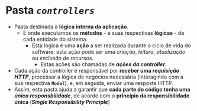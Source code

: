 # Pasta *`controllers`*
+ Pasta destinada à **lógica interna da aplicação**.
  - É onde executamos os **métodos** - e suas respectivas **lógicas** - de cada entidade do sistema.
    * Esta lógica é uma **ação** a ser realizada durante o ciclo de vida do software: esta ação pode ser uma *criação*, *leitura*, *atualização* ou *exclusão de recursos*.
      + Estas ações são chamadas de ***ações da controller***.
+ Cada ação da controller é responsável por **receber uma _requisição HTTP_**, processar a lógica de negócios necessária (interagindo com a sua respectiva **``Model``**), e, em seguida, enviar uma resposta HTTP.
+ Assim, esta pasta ajuda a garantir que **cada parte do código tenha uma _única responsbilidade_**, de acordo com o **princípio da responsibilidade única** (***Single Responsibility Principle***) 